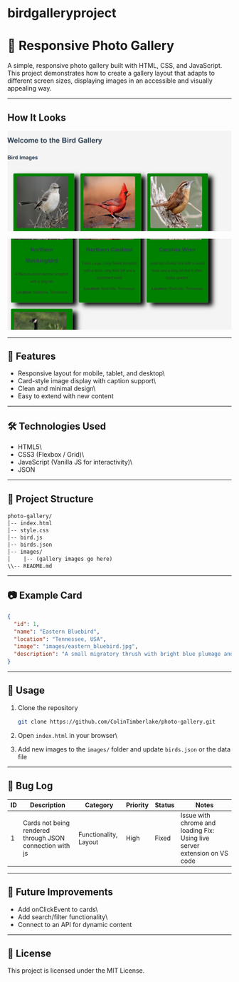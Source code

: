 # birdgalleryproject

# 📸 Responsive Photo Gallery

A simple, responsive photo gallery built with HTML, CSS, and
JavaScript.\
This project demonstrates how to create a gallery layout that adapts to
different screen sizes, displaying images in an accessible and visually
appealing way.

------------------------------------------------------------------------

## How It Looks
![Top of bird gallery project working](./resources/images/Bird%20Gallery%20Top.png)

![Informational Section Bird Gallery Project](./resources/images/Bird%20gallery%20informational.png)

------------------------------------------------------------------------

## 🚀 Features

-   Responsive layout for mobile, tablet, and desktop\
-   Card-style image display with caption support\
-   Clean and minimal design\
-   Easy to extend with new content

------------------------------------------------------------------------

## 🛠️ Technologies Used

-   HTML5\
-   CSS3 (Flexbox / Grid)\
-   JavaScript (Vanilla JS for interactivity)\
-   JSON 

------------------------------------------------------------------------

## 📂 Project Structure

    photo-gallery/
    │-- index.html
    │-- style.css
    │-- bird.js
    |-- birds.json
    │-- images/
    │    |-- (gallery images go here)
    \\-- README.md

------------------------------------------------------------------------

## 📷 Example Card

``` json
{
  "id": 1,
  "name": "Eastern Bluebird",
  "location": "Tennessee, USA",
  "image": "images/eastern_bluebird.jpg",
  "description": "A small migratory thrush with bright blue plumage and an orange chest."
}
```

------------------------------------------------------------------------

## 📖 Usage

1.  Clone the repository

    ``` bash
    git clone https://github.com/ColinTimberlake/photo-gallery.git
    ```

2.  Open `index.html` in your browser\

3.  Add new images to the `images/` folder and update `birds.json` or
    the data file

------------------------------------------------------------------------

## 🐞 Bug Log

| ID | Description | Category | Priority | Status | Notes |
| ----------- | ----------- | ----------- | ----------- | ----------- | ----------- |
| 1 | Cards not being rendered through JSON connection with js | Functionality, Layout | High | Fixed | Issue with chrome and loading Fix: Using live server extension on VS code |


------------------------------------------------------------------------

## 🌱 Future Improvements

-   Add onClickEvent to cards\
-   Add search/filter functionality\
-   Connect to an API for dynamic content

------------------------------------------------------------------------

## 📜 License

This project is licensed under the MIT License.